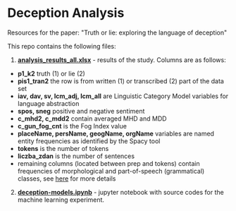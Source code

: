 # Deception Analysis
Resources for the paper: "Truth or lie: exploring the language of deception"

This repo contains the following files:
1. **[analysis_results_all.xlsx](https://github.com/alexwz/deception-analysis/blob/main/analysis_results_all.xlsx)** - results of the study.
  Columns are as follows:
  - **p1_k2** truth (1) or lie (2)
  - **pis1_tran2** the row is from written (1) or transcribed (2) part of the data set
  - **iav, dav, sv, lcm_adj, lcm_all** are Linguistic Category Model variables for language abstraction
  - **spos, sneg** positive and negative sentiment
  - **c_mhd2, c_mdd2** contain averaged MHD and MDD
  - **c_gun_fog_cnt** is the Fog Index value
  - **placeName, persName, geogName, orgName** variables are named entity frequencies as identified by the Spacy tool
  - **tokens** is the number of tokens
  - **liczba_zdan** is the number of sentences
  - remaining columns (located between prep and tokens) contain frequencies of morphological and part-of-speech (grammatical) classes, see [here](https://www.sketchengine.eu/polish-nkjp-part-of-speech-tagset/) for more details

2. **[deception-models.ipynb](https://github.com/alexwz/deception-analysis/blob/main/deception_models.ipynb)** - jupyter notebook with source codes for the machine learning experiment.
